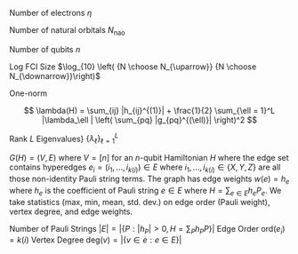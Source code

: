 
Number of electrons $\eta$

Number of natural orbitals $N_{\text{nao}}$

Number of qubits $n$

Log FCI Size $\log_{10} \left( {N \choose N_{\uparrow}} {N \choose N_{\downarrow}}\right)$

One-norm

$$
        \lambda(H) = \sum_{ij} |h_{ij}^{(1)}| + \frac{1}{2} \sum_{\ell = 1}^L |\lambda_\ell | \left( \sum_{pq} |g_{pq}^{(\ell)}| \right)^2
$$

Rank $L$
Eigenvalues} $\{ \lambda_\ell\}_{\ell=1}^L$

 $G(H) = (V,E)$ where $V = [n]$ for an $n$-qubit Hamiltonian $H$ where the edge set contains hyperedges $e_i = (i_1,...,i_{k(i)}) \in E$ where $i_1, ..., i_{k(i)} \in \{X,Y,Z\}$ are all those non-identity Pauli string terms. The graph has edge weights $w(e) = h_e$ where $h_e$ is the coefficient of Pauli string $e \in E$ where $H = \sum_{e \in E} h_e P_e$. We take statistics (max, min, mean, std. dev.) on edge order (Pauli weight), vertex degree, and edge weights.

Number of Pauli Strings 
$|E| = \left|\left\{ P : |h_P| > 0, H=\sum_{P} h_P P \right\} \right|$
Edge Order $\mathrm{ord}(e_i) = k(i)$
Vertex Degree $\mathrm{deg}(v) = |\{ v \in e : e \in E\}|$


